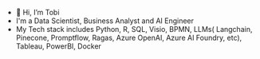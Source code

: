 - 👋 Hi, I’m Tobi
- I'm a Data Scientist, Business Analyst and AI Engineer
- My Tech stack includes Python, R, SQL, Visio, BPMN, LLMs( Langchain, Pinecone, Promptflow, Ragas, Azure OpenAI, Azure AI Foundry, etc), Tableau, PowerBI, Docker

<!---
Tobidx/Tobidx is a ✨ special ✨ repository because its `README.md` (this file) appears on your GitHub profile.
You can click the Preview link to take a look at your changes.
--->

